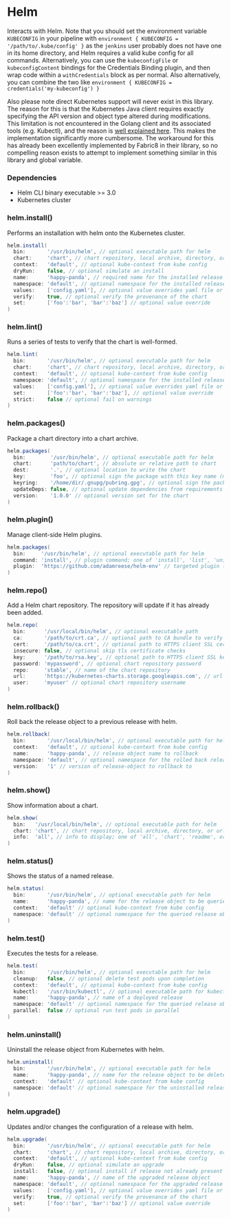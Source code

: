 # Helm

Interacts with Helm. Note that you should set the environment variable `KUBECONFIG` in your pipeline with `environment { KUBECONFIG = '/path/to/.kube/config' }` as the `jenkins` user probably does not have one in its home directory, and Helm requires a valid kube config for all commands. Alternatively, you can use the `kubeconfigFile` or `kubeconfigContent` bindings for the Credentials Binding plugin, and then wrap code within a `withCredentials` block as per normal. Also alternatively, you can combine the two like `environment { KUBECONFIG = credentials('my-kubeconfig') }`

Also please note direct Kubernetes support will never exist in this library. The reason for this is that the Kubernetes Java client requires exactly specifying the API version and object type altered during modifications. This limitation is not encountered in the Golang client and its associated tools (e.g. Kubectl), and the reason is [well explained here](https://github.com/kubernetes-client/java/issues/611#issuecomment-509106822). This makes the implementation significantly more cumbersome. The workaround for this has already been excellently implemented by Fabric8 in their library, so no compelling reason exists to attempt to implement something similar in this library and global variable.

### Dependencies

- Helm CLI binary executable >= 3.0
- Kubernetes cluster

### helm.install()
Performs an installation with helm onto the Kubernetes cluster.

```groovy
helm.install(
  bin:       '/usr/bin/helm', // optional executable path for helm
  chart:     'chart', // chart repository, local archive, directory, or url to install
  context:   'default', // optional kube-context from kube config
  dryRun:    false, // optional simulate an install
  name:      'happy-panda', // required name for the installed release object
  namespace: 'default', // optional namespace for the installed release object
  values:    ['config.yaml'], // optional value overrides yaml file or url
  verify:    true, // optional verify the provenance of the chart
  set:       ['foo':'bar', 'bar':'baz'] // optional value override
)
```

### helm.lint()
Runs a series of tests to verify that the chart is well-formed.

```groovy
helm.lint(
  bin:       '/usr/bin/helm', // optional executable path for helm
  chart:     'chart', // chart repository, local archive, directory, or url to install
  context:   'default', // optional kube-context from kube config
  namespace: 'default', // optional namespace for the installed release object
  values:    ['config.yaml'], // optional value overrides yaml file or url
  set:       ['foo':'bar', 'bar':'baz'], // optional value override
  strict:    false // optional fail on warnings
)
```

### helm.packages()
Package a chart directory into a chart archive.

```groovy
helm.packages(
  bin:        '/usr/bin/helm', // optional executable path for helm
  chart:      'path/to/chart', // absolute or relative path to chart
  dest:       '.', // optional location to write the chart
  key:        'foo', // optional sign the package with this key name (mutually exclusive with keyring)
  keyring:    '/home/dir/.gnupg/pubring.gpg', // optional sign the package with the public keyring at this location (mutually exclusive with key)
  updateDeps: false, // optional update dependencies from requirements prior to packaging
  version:    '1.0.0' // optional version set for the chart
)
```

### helm.plugin()
Manage client-side Helm plugins.

```groovy
helm.packages(
  bin:     '/usr/bin/helm', // optional executable path for helm
  command: 'install', // plugin command; one of 'install', 'list', 'uninstall', or 'update'
  plugin:  'https://github.com/adamreese/helm-env' // targeted plugin (unless 'list' command)
)
```

### helm.repo()
Add a Helm chart repository. The repository will update if it has already been added.

```groovy
helm.repo(
  bin:      '/usr/local/bin/helm', // optional executable path
  ca:       '/path/to/crt.ca', // optional path to CA bundle to verify certificates of HTTPS servers
  cert:     '/path/to/ca.crt', // optional path to HTTPS client SSL certificate file
  insecure: false, // optional skip tls certificate checks
  key:      '/path/to/rsa.key', // optional path to HTTPS client SSL key file
  password: 'mypassword', // optional chart repository password
  repo:     'stable', // name of the chart repository
  url:      'https://kubernetes-charts.storage.googleapis.com', // url of the chart repository
  user:     'myuser' // optional chart repository username
)
```

### helm.rollback()
Roll back the release object to a previous release with helm.

```groovy
helm.rollback(
  bin:       '/usr/local/bin/helm', // optional executable path for helm
  context:   'default', // optional kube-context from kube config
  name:      'happy-panda', // release object name to rollback
  namespace: 'default', // optional namespace for the rolled back release object
  version:   '1' // version of release-object to rollback to
)
```

### helm.show()
Show information about a chart.

```groovy
helm.show(
  bin:   '/usr/local/bin/helm', // optional executable path for helm
  chart: 'chart', // chart repository, local archive, directory, or url to display
  info:  'all', // info to display; one of 'all', 'chart', 'readme', or 'values'
)
```

### helm.status()
Shows the status of a named release.

```groovy
helm.status(
  bin:       '/usr/bin/helm', // optional executable path for helm
  name:      'happy-panda', // name for the release object to be queried
  context:   'default' // optional kube-context from kube config
  namespace: 'default' // optional namespace for the queried release object
)
```

### helm.test()
Executes the tests for a release.

```groovy
helm.test(
  bin:       '/usr/bin/helm', // optional executable path for helm
  cleanup:   false, // optional delete test pods upon completion
  context:   'default', // optional kube-context from kube config
  kubectl:   '/usr/bin/kubectl', // optional executable path for kubectl
  name:      'happy-panda', // name of a deployed release
  namespace: 'default' // optional namespace for the queried release object
  parallel:  false // optional run test pods in parallel
)
```

### helm.uninstall()
Uninstall the release object from Kubernetes with helm.

```groovy
helm.uninstall(
  bin:       '/usr/bin/helm', // optional executable path for helm
  name:      'happy-panda', // name for the release object to be deleted
  context:   'default' // optional kube-context from kube config
  namespace: 'default' // optional namespace for the uninstalled release object
)
```

### helm.upgrade()
Updates and/or changes the configuration of a release with helm.

```groovy
helm.upgrade(
  bin:       '/usr/bin/helm', // optional executable path for helm
  chart:     'chart', // chart repository, local archive, directory, or url to upgrade
  context:   'default', // optional kube-context from kube config
  dryRun:    false, // optional simulate an upgrade
  install:   false, // optional install if release not already present
  name:      'happy-panda', // name of the upgraded release object
  namespace: 'default', // optional namespace for the upgraded release object
  values:    ['config.yaml'], // optional value overrides yaml file or url
  verify:    true, // optional verify the provenance of the chart
  set:       ['foo':'bar', 'bar':'baz'] // optional value override
)
```
